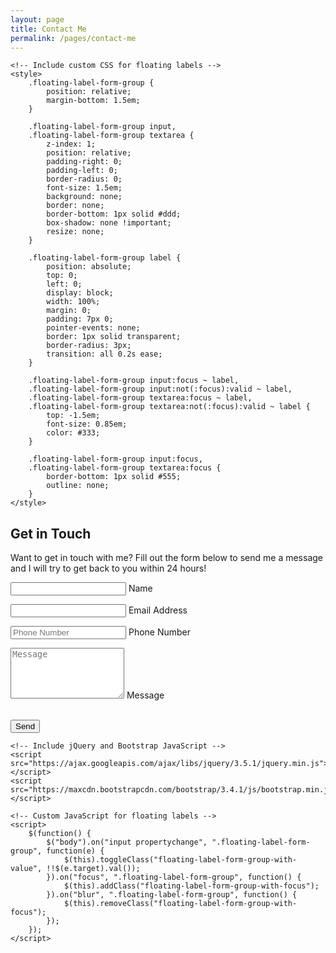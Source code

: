 ```yaml
---
layout: page
title: Contact Me
permalink: /pages/contact-me
---
```


<head>
    <!-- Include Bootstrap CSS -->
    <link href="https://maxcdn.bootstrapcdn.com/bootstrap/3.4.1/css/bootstrap.min.css" rel="stylesheet">
    
    <!-- Include custom CSS for floating labels -->
    <style>
        .floating-label-form-group {
            position: relative;
            margin-bottom: 1.5em;
        }

        .floating-label-form-group input,
        .floating-label-form-group textarea {
            z-index: 1;
            position: relative;
            padding-right: 0;
            padding-left: 0;
            border-radius: 0;
            font-size: 1.5em;
            background: none;
            border: none;
            border-bottom: 1px solid #ddd;
            box-shadow: none !important;
            resize: none;
        }

        .floating-label-form-group label {
            position: absolute;
            top: 0;
            left: 0;
            display: block;
            width: 100%;
            margin: 0;
            padding: 7px 0;
            pointer-events: none;
            border: 1px solid transparent;
            border-radius: 3px;
            transition: all 0.2s ease;
        }

        .floating-label-form-group input:focus ~ label,
        .floating-label-form-group input:not(:focus):valid ~ label,
        .floating-label-form-group textarea:focus ~ label,
        .floating-label-form-group textarea:not(:focus):valid ~ label {
            top: -1.5em;
            font-size: 0.85em;
            color: #333;
        }

        .floating-label-form-group input:focus,
        .floating-label-form-group textarea:focus {
            border-bottom: 1px solid #555;
            outline: none;
        }
    </style>
</head>

<body>
    <div id="contact">
        <h2>Get in Touch</h2>
        <p>Want to get in touch with me? Fill out the form below to send me a message and I will try to get back to you within 24 hours!</p>
        <div id="contact-form">
            <form action="https://formspree.io/f/xnqekkjk" method="POST" name="sentMessage" id="contactForm" novalidate>
                <input type="hidden" name="_subject" value="Contact request from personal website" />
                <div class="row control-group">
                    <div class="form-group col-xs-12 floating-label-form-group controls">
                        <input type="text" class="form-control" placeholder="" id="name" name="name" required data-validation-required-message="Please enter your name.">
                        <label for="name">Name</label>
                        <p class="help-block text-danger"></p>
                    </div>
                </div>
                <div class="row control-group">
                    <div class="form-group col-xs-12 floating-label-form-group controls">
                        <input type="email" class="form-control" placeholder="" id="email" name="_replyto" required data-validation-required-message="Please enter your email address.">
                        <label for="email">Email Address</label>
                        <p class="help-block text-danger"></p>
                    </div>
                </div>
                <div class="row control-group">
                    <div class="form-group col-xs-12 floating-label-form-group controls">
                        <input type="tel" class="form-control" placeholder="Phone Number" id="phone" name="phone" required data-validation-required-message="Please enter your phone number.">
                        <label for="phone">Phone Number</label>
                        <p class="help-block text-danger"></p>
                    </div>
                </div>
                <div class="row control-group">
                    <div class="form-group col-xs-12 floating-label-form-group controls">
                        <textarea rows="5" class="form-control" placeholder="Message" id="message" name="message" required data-validation-required-message="Please enter a message."></textarea>
                        <label for="message">Message</label>
                        <p class="help-block text-danger"></p>
                    </div>
                </div>
                <br>
                <div id="success"></div>
                <div class="row">
                    <div class="form-group col-xs-12">
                        <button type="submit" class="btn btn-default">Send</button>
                    </div>
                </div>
            </form>
        </div>
    </div>

    <!-- Include jQuery and Bootstrap JavaScript -->
    <script src="https://ajax.googleapis.com/ajax/libs/jquery/3.5.1/jquery.min.js"></script>
    <script src="https://maxcdn.bootstrapcdn.com/bootstrap/3.4.1/js/bootstrap.min.js"></script>

    <!-- Custom JavaScript for floating labels -->
    <script>
        $(function() {
            $("body").on("input propertychange", ".floating-label-form-group", function(e) {
                $(this).toggleClass("floating-label-form-group-with-value", !!$(e.target).val());
            }).on("focus", ".floating-label-form-group", function() {
                $(this).addClass("floating-label-form-group-with-focus");
            }).on("blur", ".floating-label-form-group", function() {
                $(this).removeClass("floating-label-form-group-with-focus");
            });
        });
    </script>
</body>

